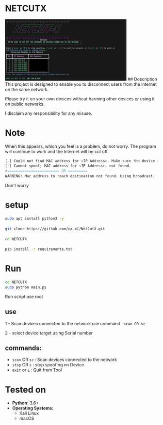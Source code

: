 # NETCUTX
<img src="image.png" alt="NETCUTX Banner" width="400"/>
## Description
This project is designed to enable you to disconnect users from the internet on the same network.

Please try it on your own devices without harming other devices or using it on public networks.

I disclaim any responsibility for any misuse.

# Note
When this appears, which you feel is a problem, do not worry. The program will continue to work and the Internet will be cut off.
```bash
[-] Could not find MAC address for <IP Address>. Make sure the device is connected to the network.
[-] Cannot spoof; MAC address for <IP Address>. not found.
#======================== OR =========
WARNING: Mac address to reach destination not found. Using broadcast.
```
Don't worry


# setup
```bash
sudo apt install python3 -y

git clone https://github.com/cx-x1/NetCutX.git

cd NETCUTX

pip install -r requirements.txt

```
# Run

```bash
cd NETCUTX
sudo python main.py
```
Run script use root
## use

1 - Scan devices connected to the network
use command ``` scan OR sc```

2 - select device target using Serial number


## commands:

- `scan` OR `sc` : Scan devices connected to the network
- `stop` OR `s` : stop spoofing on Device
- `exit` or `E` : Quit from Tool
  
# Tested on

- **Python:** 3.6+
- **Operating Systems:**
  - Kali Linux
  - macOS

